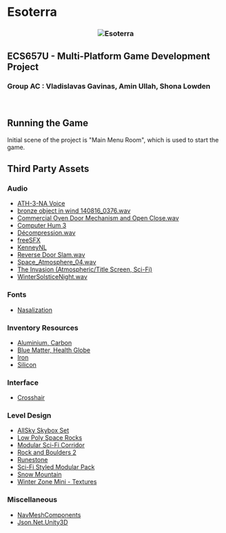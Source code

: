 # Esoterra

<h3 align="center">
  <img src="Esoterra.svg" alt="Esoterra">
</h3>

## ECS657U - Multi-Platform Game Development Project
### Group AC : Vladislavas Gavinas, Amin Ullah, Shona Lowden

<br>

## Running the Game

Initial scene of the project is "Main Menu Room", which is used to start the game.

## Third Party Assets

### Audio
- [ATH-3-NA Voice](https://texttospeechrobot.com/texttospeechdownloadmp3.html)
- [bronze object in wind 140816_0376.wav](https://freesound.org/people/klankbeeld/sounds/248228/)
- [Commercial Oven Door Mechanism and Open Close.wav](https://freesound.org/people/lolamadeus/sounds/217176/)
- [Computer Hum 3](https://freesound.org/people/tgfcoder/sounds/146950/)
- [Décompression.wav](https://freesound.org/people/davidou/sounds/88495/)
- [freeSFX](https://freesfx.co.uk/Default.aspx)
- [KenneyNL](https://kenney.nl/assets?q=audio)
- [Reverse Door Slam.wav](https://freesound.org/people/MegaBlasterRecordings/sounds/366886/)
- [Space_Atmosphere_04.wav](https://freesound.org/people/MATRIXXX_/sounds/396625/)
- [The Invasion (Atmospheric/Title Screen, Sci-Fi)](https://assetstore.unity.com/packages/audio/music/the-invasion-atmospheric-title-screen-sci-fi-95819)
- [WinterSolsticeNight.wav](https://freesound.org/people/daveincamas/sounds/65247/)

### Fonts
- [Nasalization](https://www.dafont.com/nasalization.font)

### Inventory Resources
- [Aluminium, Carbon](https://assetstore.unity.com/packages/3d/environments/sci-fi/sci-fi-objects-pack-1-170478)
- [Blue Matter, Health Globe](https://assetstore.unity.com/packages/vfx/particles/powerup-particles-16458)
- [Iron](https://assetstore.unity.com/packages/3d/props/medieval-gold-14162)
- [Silicon](https://assetstore.unity.com/packages/3d/props/ball-pack-446)

### Interface
- [Crosshair](https://kenney.nl/assets/crosshair-pack)

### Level Design
- [AllSky Skybox Set](https://assetstore.unity.com/packages/2d/textures-materials/sky/allsky-free-10-sky-skybox-set-146014)
- [Low Poly Space Rocks](https://assetstore.unity.com/packages/3d/environments/sci-fi/low-poly-space-rocks-58385)
- [Modular Sci-Fi Corridor](https://assetstore.unity.com/packages/3d/environments/sci-fi/modular-sci-fi-corridor-142811)
- [Rock and  Boulders 2](https://assetstore.unity.com/packages/3d/props/exterior/rock-and-boulders-2-6947)
- [Runestone](https://assetstore.unity.com/packages/3d/environments/fantasy/runestone-19891)
- [Sci-Fi Styled Modular Pack](https://assetstore.unity.com/packages/3d/environments/sci-fi/sci-fi-styled-modular-pack-82913)
- [Snow Mountain](https://assetstore.unity.com/packages/3d/environments/landscapes/free-snow-mountain-63002)
- [Winter Zone Mini - Textures](https://assetstore.unity.com/packages/3d/environments/landscapes/winter-zone-mini-107583)

### Miscellaneous
- [NavMeshComponents](https://github.com/Unity-Technologies/NavMeshComponents)
- [Json.Net.Unity3D](https://github.com/SaladLab/Json.Net.Unity3D)
